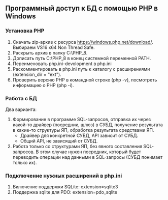 ## Программный доступ к БД с помощью PHP в Windows
### Установка PHP
1. Скачать zip-архив с ресурса https://windows.php.net/download/. Выбираем VS16 x64 Non Thread Safe.
2. Раскрыть архив в папку C:\PHP_8.
3. Дописать путь C:\PHP_8 в конец системной переменной PATH.
4. Переименовать php.ini-devolopment в php.ini
5. Раскомментировать в php.ini путь к каталогу с расширениями (extension_dir = "ext").
6. Проверить версию PHP в командной строке (php -v), посмотреть информацию о PHP (php -i).

### Работа с БД
Два варианта:
1. Формирование в программе SQL-запросов, отправка их через какой-то драйвер (посредник, шлюз) в СУБД, получение результата в какие-то структуры ЯП, обработка результата средствами ЯП.
   * Драйвер для конкретной СУБД, API зависит от СУБД.
   * Общий API, не зависящий от СУБД.
2. Работа только со структурами ЯП, без явного составления SQL-запросов. 
В этом случае нужен посредник, который будет переводить операции над данными в SQL-запросы (СУБД понимает только их).

### Подключение нужных расширений в php.ini
1. Включение поддержки SQLite: extension=sqlite3
2. Поддержка sqlite для PDO: extension=pdo_sqlite